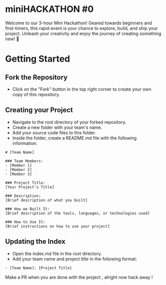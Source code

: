 # miniHACKATHON #0
Welcome to our 3-hour Mini Hackathon! Geared towards beginners and first-timers, this rapid event is your chance to explore, build, and ship your project. Unleash your creativity and enjoy the journey of creating something new! 🚀  

# Getting Started
## Fork the Repository
- Click on the "Fork" button in the top right corner to create your own copy of this repository.
## Creating your Project
- Navigate to the root directory of your forked repository.
- Create a new folder with your team's name.
- Add your source code files to this folder.
- Inside the folder, create a README.md file with the following information:
```
# [Team Name]

### Team Members:
- [Member 1]
- [Member 2]
- [Member 3]

### Project Title:
[Your Project's Title]

### Description:
[Brief description of what you built]

### How we Built It:
[Brief description of the tools, languages, or technologies used]

### How to Use It:
[Brief instructions on how to use your project]

```
## Updating the Index
- Open the index.md file in the root directory.
- Add your team name and project title in the following format:
```
- [Team Name]: [Project Title]
```

Make a PR when you are done with the project , alright now hack away !
